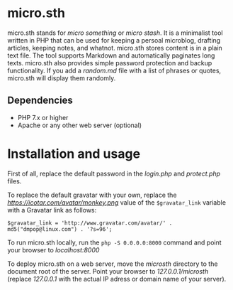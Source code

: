 # micro.sth

micro.sth stands for _micro something_ or _micro stash_. It is a minimalist tool written in PHP that can be used for keeping a persoal microblog, drafting articles, keeping notes, and whatnot. micro.sth stores content is in a plain text file. The tool supports Markdown and automatically paginates long texts. micro.sth also provides simple password protection and backup functionality. If you add a _random.md_ file with a list of phrases or quotes, micro.sth will display them randomly.

## Dependencies

- PHP 7.x or higher
- Apache or any other web server (optional)

# Installation and usage

First of all, replace the default password in the _login.php_ and _protect.php_ files.

To replace the default gravatar with your own, replace the _https://icotar.com/avatar/monkey.png_ value of the `$gravatar_link` variable with a Gravatar link as follows:

    $gravatar_link = 'http://www.gravatar.com/avatar/' . md5("dmpop@linux.com") . '?s=96';

To run micro.sth locally, run the `php -S 0.0.0.0:8000` command and point your browser to *localhost:8000*

To deploy micro.sth on a web server, move the *microsth* directory to the document root of the server. Point your browser to *127.0.0.1/microsth* (replace *127.0.0.1* with the actual IP adress or domain name of your server).
